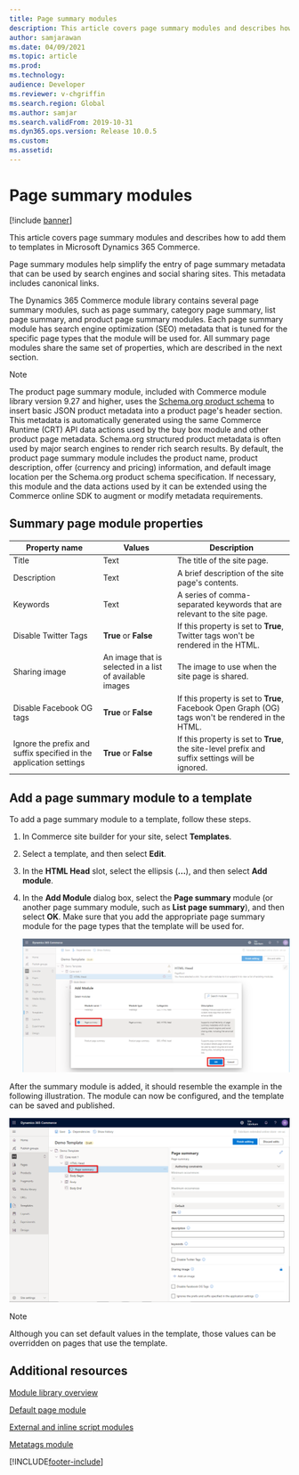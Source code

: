 ```yaml
---
title: Page summary modules
description: This article covers page summary modules and describes how to add them to templates in Microsoft Dynamics 365 Commerce.
author: samjarawan
ms.date: 04/09/2021
ms.topic: article
ms.prod: 
ms.technology: 
audience: Developer
ms.reviewer: v-chgriffin
ms.search.region: Global
ms.author: samjar
ms.search.validFrom: 2019-10-31
ms.dyn365.ops.version: Release 10.0.5
ms.custom: 
ms.assetid: 
---
```


# Page summary modules

[!include [banner](includes/banner.md)]

This article covers page summary modules and describes how to add them to templates in Microsoft Dynamics 365 Commerce.

Page summary modules help simplify the entry of page summary metadata that can be used by search engines and social sharing sites. This metadata includes canonical links.

The Dynamics 365 Commerce module library contains several page summary modules, such as page summary, category page summary, list page summary, and product page summary modules. Each page summary module has search engine optimization (SEO) metadata that is tuned for the specific page types that the module will be used for. All summary page modules share the same set of properties, which are described in the next section.

> [!NOTE]
> The product page summary module, included with Commerce module library version 9.27 and higher, uses the [Schema.org product schema](https://schema.org/Product) to insert basic JSON product metadata into a product page's header section. This metadata is automatically generated using the same Commerce Runtime (CRT) API data actions used by the buy box module and other product page metadata. Schema.org structured product metadata is often used by major search engines to render rich search results. By default, the product page summary module includes the product name, product description, offer (currency and pricing) information, and default image location per the Schema.org product schema specification. If necessary, this module and the data actions used by it can be extended using the Commerce online SDK to augment or modify metadata requirements.


## Summary page module properties

| Property name | Values | Description |
|---------------|--------|-------------|
| Title | Text | The title of the site page. |
| Description | Text | A brief description of the site page's contents. |
| Keywords | Text | A series of comma-separated keywords that are relevant to the site page. |
| Disable Twitter Tags | **True** or **False** | If this property is set to **True**, Twitter tags won't be rendered in the HTML. |
| Sharing image | An image that is selected in a list of available images | The image to use when the site page is shared. |
| Disable Facebook OG tags | **True** or **False** | If this property is set to **True**, Facebook Open Graph (OG) tags won't be rendered in the HTML. |
| Ignore the prefix and suffix specified in the application settings | **True** or **False** | If this property is set to **True**, the site-level prefix and suffix settings will be ignored. |

## Add a page summary module to a template

To add a page summary module to a template, follow these steps.

1. In Commerce site builder for your site, select **Templates**.
1. Select a template, and then select **Edit**.
1. In the **HTML Head** slot, select the ellipsis (**...**), and then select **Add module**.
1. In the **Add Module** dialog box, select the **Page summary** module (or another page summary module, such as **List page summary**), and then select **OK**. Make sure that you add the appropriate page summary module for the page types that the template will be used for.

    ![Adding a new module.](media/page-summary-1.png)

After the summary module is added, it should resemble the example in the following illustration. The module can now be configured, and the template can be saved and published.

![Page summary module added.](media/page-summary-2.png)

> [!NOTE]
> Although you can set default values in the template, those values can be overridden on pages that use the template.

## Additional resources

[Module library overview](starter-kit-overview.md)

[Default page module](default-page-module.md)

[External and inline script modules](script-module.md)

[Metatags module](metatags-module.md)

[!INCLUDE[footer-include](../includes/footer-banner.md)]
